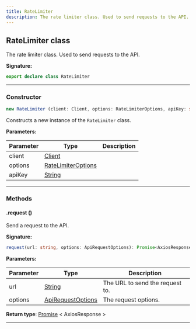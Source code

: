 ```yaml
---
title: RateLimiter
description: The rate limiter class. Used to send requests to the API.
---
```


## RateLimiter class

The rate limiter class. Used to send requests to the API.

**Signature:**

```ts
export declare class RateLimiter 
```

---

### Constructor

```ts
new RateLimiter (client: Client, options: RateLimiterOptions, apiKey: string)
```

Constructs a new instance of the `RateLimiter` class.

**Parameters:**

| Parameter | Type | Description |
| --------- | ---- | ----------- |
| client | [Client](/api/Client.md) |  |
| options | [RateLimiterOptions](/api/RateLimiterOptions.md) |  |
| apiKey | [String](https://developer.mozilla.org/en-US/docs/Web/JavaScript/Reference/Global_Objects/String) |  |
---

### Methods

#### .request ()

Send a request to the API.




**Signature:**

```ts
request(url: string, options: ApiRequestOptions): Promise<AxiosResponse>;
```

**Parameters:**

| Parameter | Type | Description |
| --------- | ---- | ----------- |
| url | [String](https://developer.mozilla.org/en-US/docs/Web/JavaScript/Reference/Global_Objects/String) | The URL to send the request to. |
| options | [ApiRequestOptions](/api/ApiRequestOptions.md) | The request options. |

**Return type**: [Promise](https://developer.mozilla.org/en-US/docs/Web/JavaScript/Reference/Global_Objects/Promise) \< AxiosResponse \>

---

